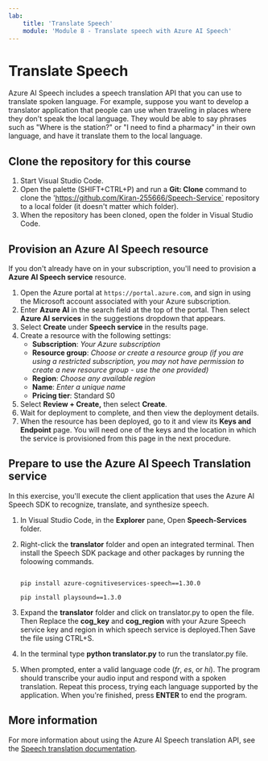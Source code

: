 ```yaml
---
lab:
    title: 'Translate Speech'
    module: 'Module 8 - Translate speech with Azure AI Speech'
---
```


# Translate Speech

Azure AI Speech includes a speech translation API that you can use to translate spoken language. For example, suppose you want to develop a translator application that people can use when traveling in places where they don't speak the local language. They would be able to say phrases such as "Where is the station?" or "I need to find a pharmacy" in their own language, and have it translate them to the local language.



## Clone the repository for this course



1. Start Visual Studio Code.
2. Open the palette (SHIFT+CTRL+P) and run a **Git: Clone** command to clone the 'https://github.com/Kiran-255666/Speech-Service` repository to a local folder (it doesn't matter which folder).
3. When the repository has been cloned, open the folder in Visual Studio Code.


## Provision an Azure AI Speech resource

If you don't already have on in your subscription, you'll need to provision a **Azure AI Speech service** resource.

1. Open the Azure portal at `https://portal.azure.com`, and sign in using the Microsoft account associated with your Azure subscription.
1. Enter **Azure AI** in the search field at the top of the portal. Then select **Azure AI services** in the suggestions dropdown that appears.
1. Select **Create** under **Speech service** in the results page.
1. Create a resource with the following settings:
    - **Subscription**: *Your Azure subscription*
    - **Resource group**: *Choose or create a resource group (if you are using a restricted subscription, you may not have permission to create a new resource group - use the one provided)*
    - **Region**: *Choose any available region*
    - **Name**: *Enter a unique name*
    - **Pricing tier**: Standard S0
1. Select **Review + Create,** then select **Create**.
1. Wait for deployment to complete, and then view the deployment details.
1. When the resource has been deployed, go to it and view its **Keys and Endpoint** page. You will need one of the keys and the location in which the service is provisioned from this page in the next procedure.

## Prepare to use the Azure AI Speech Translation service

In this exercise, you'll execute the client application that uses the Azure AI Speech SDK to recognize, translate, and synthesize speech.


1. In Visual Studio Code, in the **Explorer** pane, Open **Speech-Services** folder.
2. Right-click the **translator** folder and open an integrated terminal. Then install the Speech SDK package and other packages by running the foloowing commands.

    ```

    pip install azure-cognitiveservices-speech==1.30.0
    
    ```
    
    ```
    pip install playsound==1.3.0
    ```

3. Expand the  **translator** folder and click on translator.py to open the file. Then Replace the **cog_key** and **cog_region** with your Azure Speech service key and region in which speech service is deployed.Then Save the file using CTRL+S.
4. In the terminal type **python translator.py** to run the translator.py file.
5. When prompted, enter a valid language code (*fr*, *es*, or *hi*). The program should transcribe your audio input and respond with a spoken translation. Repeat this process, trying each language supported by the application. When you're finished, press **ENTER** to end the program.


## More information

For more information about using the Azure AI Speech translation API, see the [Speech translation documentation](/azure/ai-services/speech-service/speech-translation).
